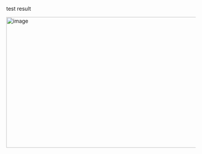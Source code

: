 test result

<img width="543" height="349" alt="image" src="https://github.com/user-attachments/assets/898d1670-dcc6-4ac3-976a-6d2d2b913232" />
